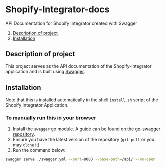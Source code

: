 # Shopify-Integrator-docs

API Documentation for Shopify Integrator created with Swagger

1. [Description of project](#description-of-project)
2. [Installation](#installation)

## Description of project

This project serves as the API documentation of the Shopify-Integrator application and is built using [Swagger](https://swagger.io).

## Installation

Note that this is installed automatically in the shell `install.sh` script of the Shopify Integrator Application.

### To manually run this in your browser

1. Install the `swagger` go module. A guide can be found on the [go-swagger repository](https://goswagger.io/install.html).
2. Ensure you have the latest version of the repository (`git pull` or you may `clone` it)
3. Run the command below:

```bash
swagger serve ./swagger.yml --port=8080 --base-path=/api/ --no-open
```
